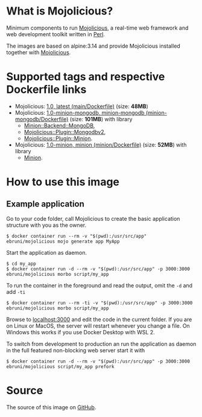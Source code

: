<!-- this file is generated via docker-builder, do not edit it directly -->

# What is Mojolicious?

Minimum components to run [Mojolicious](https://mojolicious.org), a real-time web framework and web development toolkit written in [Perl](https://www.perl.org).

The images are based on alpine:3.14 and provide Mojolicious installed together with
[Mojolicious](https://metacpan.org/pod/Mojolicious).

# Supported tags and respective Dockerfile links

* Mojolicious: [1.0, latest (main/Dockerfile)](https://github.com/EmilianoBruni/docker-mojolicious/blob/master/main/Dockerfile) (size: **48MB**)
* Mojolicious: [1.0-minion-mongodb, minion-mongodb (minion-mongodb/Dockerfile)](https://github.com/EmilianoBruni/docker-mojolicious/blob/master/minion-mongodb/Dockerfile) (size: **101MB**)
with library
	* [Minion::Backend::MongoDB](https://metacpan.org/pod/Minion::Backend::MongoDB),
	* [Mojolicious::Plugin::Mongodbv2](https://metacpan.org/pod/Mojolicious::Plugin::Mongodbv2),
	* [Mojolicious::Plugin::Minion](https://metacpan.org/pod/Mojolicious::Plugin::Minion).
* Mojolicious: [1.0-minion, minion (minion/Dockerfile)](https://github.com/EmilianoBruni/docker-mojolicious/blob/master/minion/Dockerfile) (size: **52MB**)
with library
	* [Minion](https://metacpan.org/pod/Minion).

# How to use this image

## Example application

Go to your code folder, call Mojolicious to create the basic application
structure with you as the owner.

    $ docker container run --rm -v "$(pwd):/usr/src/app" ebruni/mojolicious mojo generate app MyApp

Start the application as daemon.

    $ cd my_app
    $ docker container run -d --rm -v "$(pwd):/usr/src/app" -p 3000:3000 ebruni/mojolicious morbo script/my_app

To run the container in the foreground and read the output, omit the `-d` and add `-ti`

    $ docker container run --rm -ti -v "$(pwd):/usr/src/app" -p 3000:3000 ebruni/mojolicious morbo script/my_app

Browse to [localhost:3000](http://localhost:3000) and edit the code in the
current folder. If you are on Linux or MacOS, the server will restart whenever
you change a file. On Windows this works if you use Docker Desktop with WSL 2.

To switch from development to production an run the application as daemon in
the full featured non-blocking web server start it with

    $ docker container run -d --rm -v "$(pwd):/usr/src/app" -p 3000:3000 ebruni/mojolicious script/my_app prefork

# Source

The source of this image on [GitHub](https://github.com/EmilianoBruni/docker-mojolicious).
